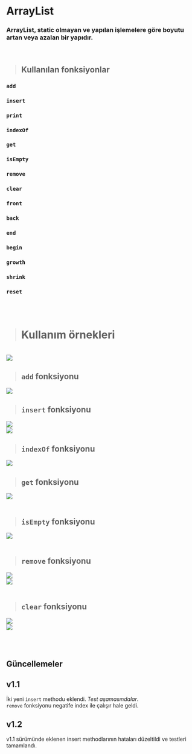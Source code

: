 # **ArrayList**

### **ArrayList, static olmayan ve yapılan işlemelere göre boyutu artan veya azalan bir yapıdır.**

<br/>

> ## **Kullanılan fonksiyonlar**

### **`add`** <br> 
### **`insert`** <br>
### **`print`** <br> 
### **`indexOf`** <br> 
### **`get`** <br>
### **`isEmpty`** <br> 
### **`remove`** <br> 
### **`clear`** <br> 
### **`front`** <br> 
### **`back`** <br> 
### **`end`** <br> 
### **`begin`** <br> 
### **`growth`** <br> 
### **`shrink`** <br> 
### **`reset`** <br>

<br/><br/>

> # **Kullanım örnekleri**

<br/>

<img src="img/AllList.png">

<br/>

> ## **`add` fonksiyonu**
<img src="img/AddF.png"/>

<br/>

> ## **`insert` fonksiyonu**
<img src="img/insertF.png"/>
<br/>
<img src="img/insertOut.png"/>

<br/>

> ## **`indexOf` fonksiyonu**
<img src="img/indexOfF.png"/>

<br/>

> ## **`get` fonksiyonu**
<img src="img/getF.png"/>

<br/>

<br/>

> ## **`isEmpty` fonksiyonu**
<img src="img/isEmptyF.png"/>

<br/>

<br/>

> ## **`remove` fonksiyonu**
<img src="img/removeF.png"/>
<br/>
<img src="img/removeOut.png"/>

<br/>

<br/>

> ## **`clear` fonksiyonu**
<img src="img/clearF.png"/>
<br/>
<img src="img/clearOut.png"/>

<br/>

<br/><br/>

## Güncellemeler

## v1.1
İki yeni `insert` methodu eklendi.  *Test aşamasındalar*. <br>
`remove` fonksiyonu negatife index ile çalışır hale geldi. <br>

## v1.2
v1.1 sürümünde eklenen insert methodlarının hataları düzeltildi ve testleri tamamlandı. <br>
